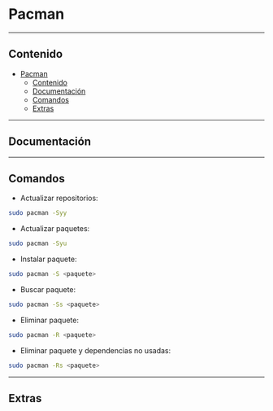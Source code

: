 # Pacman
--------

## Contenido
- [Pacman](#pacman)
  - [Contenido](#contenido)
  - [Documentación](#documentación)
  - [Comandos](#comandos)
  - [Extras](#extras)

----------------
## Documentación

-----------
## Comandos

- Actualizar repositorios:
```sh
sudo pacman -Syy
```

- Actualizar paquetes:
```sh
sudo pacman -Syu
```

- Instalar paquete:
```sh
sudo pacman -S <paquete>
```

- Buscar paquete:
```sh
sudo pacman -Ss <paquete>
```

- Eliminar paquete:
```sh
sudo pacman -R <paquete>
```

- Eliminar paquete y dependencias no usadas:
```sh
sudo pacman -Rs <paquete>
```

---------
## Extras